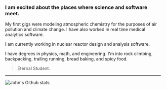 ### I am excited about the places where science and software meet.

My first gigs were modeling atmospheric chemistry for the purposes of air pollution and climate change. I have also worked in real time medical analytics software.

I am currently working in nuclear reactor design and analysis software.

I have degrees in physics, math, and engineering. I'm into rock climbing, backpacking, trailing running, bread baking, and spicy food.

<!-- If you want me to do an interview with your company, donate to a charity that plants trees. (You can even write that expense off on your taxes.) -->

> Eternal Student.

---

<img align="center" alt="John's Github stats" src="https://github-readme-stats.vercel.app/api?username=john-science&show_icons=true&hide_border=true&theme=dracula" />
